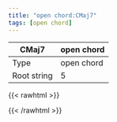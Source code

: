 ```yaml
---
title: "open chord:CMaj7"
tags: [open chord]
---
```


|CMaj7|open chord|
|---|---|
|Type|open chord|
|Root string|5|
{{< rawhtml >}}
<div class="container"></div>
<script>
const selector = '#container';
const chord = new ChordBox(selector);
chord.draw((new String("X32000")));
</script>
{{< /rawhtml >}}
